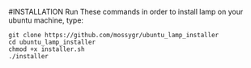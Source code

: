 #INSTALLATION
Run These commands in order to install lamp on your ubuntu machine, type:

```shell
git clone https://github.com/mossygr/ubuntu_lamp_installer 
cd ubuntu_lamp_installer
chmod +x installer.sh
./installer
```